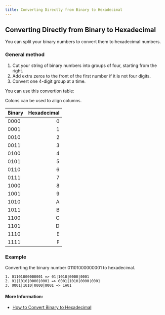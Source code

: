 ```yaml
---
title: Converting Directly from Binary to Hexadecimal
---
```

## Converting Directly from Binary to Hexadecimal

You can split your binary numbers to convert them to hexadecimal numbers.

### General method

1. Cut your string of binary numbers into groups of four, starting from the right.
2. Add extra zeros to the front of the first number if it is not four digits.
3. Convert one 4-digit group at a time.

You can use this convertion table:

Colons can be used to align columns.

| Binary | Hexadecimal|
| ------ | ----------:|
| 0000   |          0 |
| 0001   |          1 |
| 0010   |          2 |
| 0011   |          3 |
| 0100   |          4 |
| 0101   |          5 |
| 0110   |          6 |
| 0111   |          7 |
| 1000   |          8 |
| 1001   |          9 |
| 1010   |          A |
| 1011   |          B |
| 1100   |          C |
| 1101   |          D |
| 1110   |          E |
| 1111   |          F |

### Example
Converting the binary number 01101000000001 to hexadecimal.

```
1. 01101000000001 => 01|1010|0000|0001
2. 01|1010|0000|0001 => 0001|1010|0000|0001
3. 0001|1010|0000|0001 => 1A01

```

#### More Information:
<!-- Please add any articles you think might be helpful to read before writing the article -->
* <a href="https://www.wikihow.com/Convert-Binary-to-Hexadecimal#Converting_Long_Binary_Strings_sub" target='_blank'>How to Convert Binary to Hexadecimal</a>
